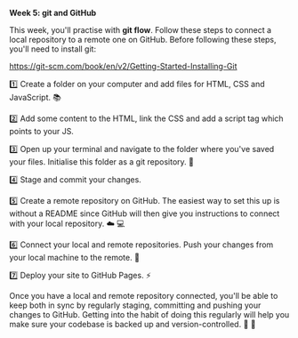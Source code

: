 **Week 5: git and GitHub**

This week, you'll practise with **git flow**. Follow these steps to connect a local repository to a remote one on GitHub. Before following these steps, you'll need to install git:

https://git-scm.com/book/en/v2/Getting-Started-Installing-Git

:one: Create a folder on your computer and add files for HTML, CSS and JavaScript. :books:

:two: Add some content to the HTML, link the CSS and add a script tag which points to your JS.

:three: Open up your terminal and navigate to the folder where you've saved your files. Initialise this folder as a git repository. :octopus:

:four: Stage and commit your changes.

:five: Create a remote repository on GitHub. The easiest way to set this up is without a README since GitHub will then give you instructions to connect with your local repository. :cloud: :computer:

:six: Connect your local and remote repositories. Push your changes from your local machine to the remote. :link:

:seven: Deploy your site to GitHub Pages. :zap:

Once you have a local and remote repository connected, you'll be able to keep both in sync by regularly staging, committing and pushing your changes to GitHub. Getting into the habit of doing this regularly will help you make sure your codebase is backed up and version-controlled. :seedling: :star2:
